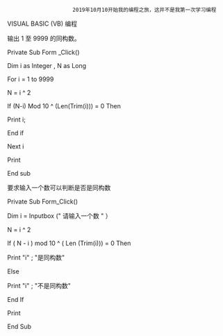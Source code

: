                          2019年10月10开始我的编程之旅，这并不是我第一次学习编程
    

VISUAL BASIC (VB) 编程

输出 1 至 9999 的同构数。

Private Sub Form _Click()

Dim i as Integer , N as Long

For i = 1 to 9999

N = i ^ 2

If (N-i) Mod 10 ^ (Len(Trim(i))) = 0 Then 

Print i;

End if

Next i

Print

End sub


要求输入一个数可以判断是否是同构数

Private Sub Form_Click()

Dim i = Inputbox (" 请输入一个数 " ）

N = i ^ 2

If ( N - i ) mod 10 ^ ( Len (Trim(i))) = 0 Then

Print "i" ; "是同构数"

Else

Print "i" ; "不是同构数"

End If

Print

End Sub
